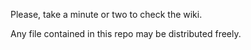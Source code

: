 Please, take a minute or two to check the wiki.

Any file contained in this repo may be distributed freely.